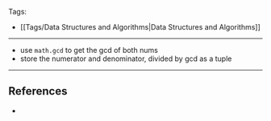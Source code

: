Tags:
- [[Tags/Data Structures and Algorithms|Data Structures and Algorithms]]
---
- use `math.gcd` to get the gcd of both nums
- store the numerator and denominator, divided by gcd as a tuple
---
## References
- 